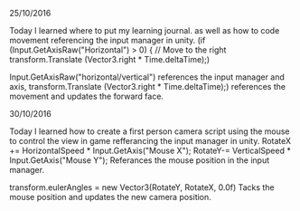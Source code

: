 25/10/2016

Today I learned where to put my learning journal. as well as how to code movement referencing the input manager in unity.
(if (Input.GetAxisRaw("Horizontal") > 0) {
			// Move to the right
			transform.Translate (Vector3.right * Time.deltaTime);)
      
Input.GetAxisRaw("horizontal/vertical") references the input manager and axis,
transform.Translate (Vector3.right * Time.deltaTime);) references the movement and updates the forward face.

30/10/2016

Today I learned how to create a first person camera script using the mouse to control the view in game refferancing the input manager in unity.
RotateX += HorizontalSpeed * Input.GetAxis("Mouse X"); 
RotateY-= VerticalSpeed * Input.GetAxis("Mouse Y"); Referances the mouse position in the input manager. 

transform.eulerAngles = new Vector3(RotateY, RotateX, 0.0f) Tacks the mouse position and updates the new camera position.

